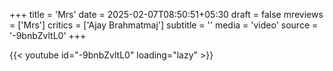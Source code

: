 +++
title = 'Mrs'
date = 2025-02-07T08:50:51+05:30
draft = false
mreviews = ['Mrs']
critics = ['Ajay Brahmatmaj']
subtitle = ''
media = 'video'
source = '-9bnbZvltL0'
+++

{{< youtube id="-9bnbZvltL0" loading="lazy" >}}
